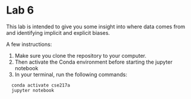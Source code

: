 # Lab 6

This lab is intended to give you some insight into where data comes from and identifying implicit and explicit biases.

A few instructions:

1. Make sure you clone the repository to your computer. 
2. Then activate the Conda environment before starting the jupyter notebook
3. In your terminal, run the following commands:
  ```console 
    conda activate cse217a
    jupyter notebook
  ```
